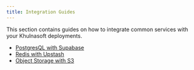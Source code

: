 ```yaml
---
title: Integration Guides
---
```


This section contains guides on how to integrate common services with your Khulnasoft deployments. 

* [PostgresQL with Supabase](./supabase.md)
* [Redis with Upstash](./upstash.md)
* [Object Storage with S3](./s3.md)